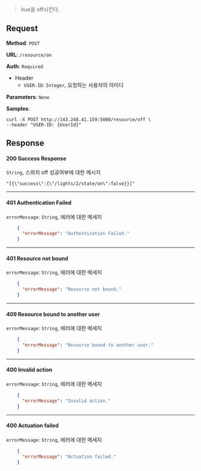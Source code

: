 > hue을 off시킨다.

## Request

**Method**: `POST`

**URL**: `/resource/on`

**Auth**: `Required`

* Header
  * `USER-ID`: `Integer`, 요청하는 사용자의 아이디

**Parameters**: `None`

**Samples**:
```
curl -X POST http://143.248.41.159:5000/resource/off \
--header "USER-ID: {UserId}"
```

## Response

#### 200 Success Response
`String`, 스위치 off 성공여부에 대한 메시지
```
"[{\"success\":{\"/lights/2/state/on\":false}}]"
```
***
#### 401 Authentication Failed
`errorMessage`: `String`, 에러에 대한 메세지
```json
    {
      "errorMessage": "Authentication Failed."
    }
```
***
#### 401 Resource not bound
`errorMessage`: `String`, 에러에 대한 메세지
```json
    {
      "errorMessage": "Resource not bound."
    }
```
***
#### 409 Resource bound to another user
`errorMessage`: `String`, 에러에 대한 메세지
```json
    {
      "errorMessage": "Resource bound to another user."
    }
```
***
#### 400 Invalid action
`errorMessage`: `String`, 에러에 대한 메세지
```json
    {
      "errorMessage": "Invalid action."
    }
```
***
#### 400 Actuation failed
`errorMessage`: `String`, 에러에 대한 메세지
```json
    {
      "errorMessage": "Actuation failed."
    }
```